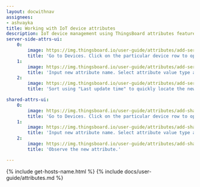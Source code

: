 ```yaml
---
layout: docwithnav
assignees:
- ashvayka
title: Working with IoT device attributes
description: IoT device management using ThingsBoard attributes feature
server-side-attrs-ui:
    0:
        image: https://img.thingsboard.io/user-guide/attributes/add-server-side-ce-src.png
        title: 'Go to Devices. Click on the particular device row to open device details. Select "Attributes" tab. Choose "Server attributes" scope. Click "+" Icon.'
    1:
        image: https://img.thingsboard.io/user-guide/attributes/add-server-side-ce2-src.png
        title: 'Input new attribute name. Select attribute value type and input attribute value.'
    2:
        image: https://img.thingsboard.io/user-guide/attributes/add-server-side-ce3-src.png
        title: 'Sort using "Last update time" to quickly locate the newly created attribute.'

shared-attrs-ui:
    0:
        image: https://img.thingsboard.io/user-guide/attributes/add-shared-ce-src.png
        title: 'Go to Devices. Click on the particular device row to open device details. Select "Attributes" tab. Choose "Shared attributes" scope. Click "+" Icon.'
    1:
        image: https://img.thingsboard.io/user-guide/attributes/add-shared-ce2-src.png
        title: 'Input new attribute name. Select attribute value type and input attribute value.'
    2:
        image: https://img.thingsboard.io/user-guide/attributes/add-shared-ce3-src.png
        title: 'Observe the new attribute.'

---
```


{% include get-hosts-name.html %}
{% include docs/user-guide/attributes.md %}
